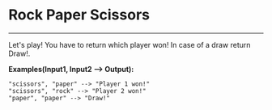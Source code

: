 # Rock Paper Scissors

---

Let's play! You have to return which player won! In case of a draw return Draw!.

**Examples(Input1, Input2 --> Output):**

    "scissors", "paper" --> "Player 1 won!"
    "scissors", "rock" --> "Player 2 won!"
    "paper", "paper" --> "Draw!"